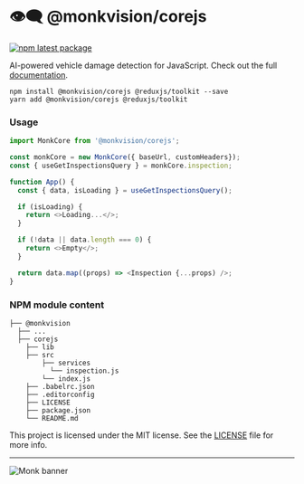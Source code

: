 # 👁️‍🗨️ @monkvision/corejs
[![npm latest package](https://img.shields.io/npm/v/@monkvision/corejs/latest.svg)](https://www.npmjs.com/package/@monkvision/corejs)

AI-powered vehicle damage detection for JavaScript.
Check out the full [documentation](https://monkvision.github.io/monk/docs).

``` yarn
npm install @monkvision/corejs @reduxjs/toolkit --save
yarn add @monkvision/corejs @reduxjs/toolkit
```

### Usage
``` javascript
import MonkCore from '@monkvision/corejs';

const monkCore = new MonkCore({ baseUrl, customHeaders});
const { useGetInspectionsQuery } = monkCore.inspection;

function App() {
  const { data, isLoading } = useGetInspectionsQuery();

  if (isLoading) {
    return <>Loading...</>;
  }

  if (!data || data.length === 0) {
    return <>Empty</>;
  }

  return data.map((props) => <Inspection {...props) />;
}
```

### NPM module content
``` xpath2
├── @monkvision
  ├── ...
  ├── corejs
    ├── lib
    ├── src
        ├── services
          └── inspection.js
        └── index.js
    ├── .babelrc.json
    ├── .editorconfig
    ├── LICENSE
    ├── package.json
    └── README.md
```

This project is licensed under the MIT license. See the [LICENSE](LICENSE) file for more info.

----
![Monk banner](https://raw.githubusercontent.com/monkvision/monkjs/master/assets/banner.webp)
